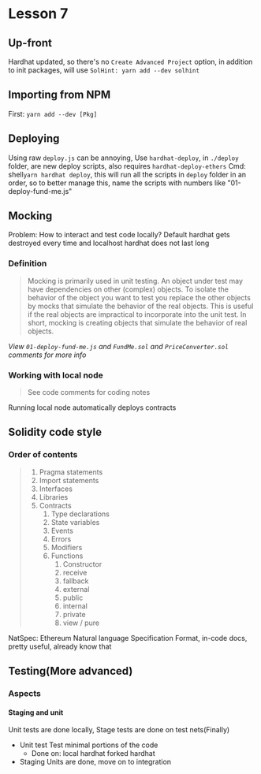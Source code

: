 # Lesson 7

## Up-front

Hardhat updated, so there's no `Create Advanced Project` option, in addition to init packages, will use `SolHint: yarn add --dev solhint`

## Importing from NPM

First: `yarn add --dev [Pkg]`

## Deploying

Using raw `deploy.js` can be annoying, Use `hardhat-deploy`, in `./deploy` folder, are new deploy scripts, also requires `hardhat-deploy-ethers`
Cmd: shell`yarn hardhat deploy`, this will run all the scripts in `deploy` folder in an order, so to better manage this, name the scripts with numbers like "01-deploy-fund-me.js"

## Mocking

Problem: How to interact and test code locally? Default hardhat gets destroyed every time and localhost hardhat does not last long

### Definition

> Mocking is primarily used in unit testing. An object under test may have dependencies on other (complex) objects. To isolate the behavior of the object you want to test you replace the other objects by mocks that simulate the behavior of the real objects. This is useful if the real objects are impractical to incorporate into the unit test. In short, mocking is creating objects that simulate the behavior of real objects.

_View `01-deploy-fund-me.js` and `FundMe.sol` and `PriceConverter.sol` comments for more info_

### Working with local node

> See code comments for coding notes

Running local node automatically deploys contracts

## Solidity code style

### Order of contents

> 1. Pragma statements
> 2. Import statements
> 3. Interfaces
> 4. Libraries
> 5. Contracts
>     1. Type declarations
>     2. State variables
>     3. Events
>     4. Errors
>     5. Modifiers
>     6. Functions
>         1. Constructor
>         2. receive
>         3. fallback
>         4. external
>         5. public
>         6. internal
>         7. private
>         8. view / pure

NatSpec: Ethereum Natural language Specification Format, in-code docs, pretty useful, already know that

## Testing(More advanced)

### Aspects

#### Staging and unit

Unit tests are done locally, Stage tests are done on test nets(Finally)

- Unit test
    Test minimal portions of the code
    - Done on:
        local hardhat
        forked hardhat
- Staging
    Units are done, move on to integration

